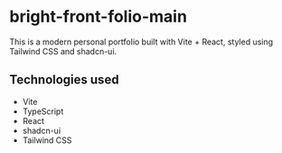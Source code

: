 # bright-front-folio-main

This is a modern personal portfolio built with Vite + React, styled using Tailwind CSS and shadcn-ui.

## Technologies used

- Vite
- TypeScript
- React
- shadcn-ui
- Tailwind CSS
